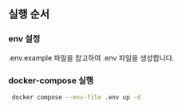 ## 실행 순서

### env 설정
.env.example 파일을 참고하여 .env 파일을 생성합니다.

### docker-compose 실행
```bash
 docker compose --env-file .env up -d
```